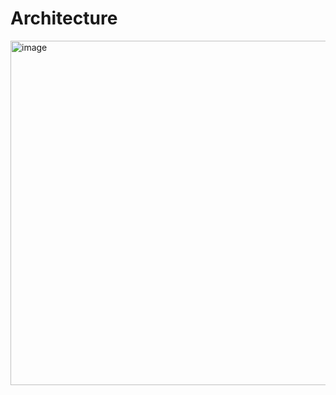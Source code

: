 # Architecture 
<img width="1023" height="551" alt="image" src="https://github.com/user-attachments/assets/918618e1-f2ce-4ca9-a1b3-4d2f3a583ead" />
